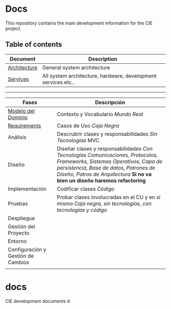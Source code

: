 # Docs
This repository contains the main development information for the CIE project.

## Table of contents

| Document                        | Description                                                  |
| ------------------------------- | ------------------------------------------------------------ |
| [Architecture](Architecture.md) | General system architecture                                  |
| [Services](Services.md)         | All system architecture, hardware, development services etc.. |

---

| Fases                                | Descripción                                                  |
| ------------------------------------ | ------------------------------------------------------------ |
| [Modelo del Dominio](DomainModel.md) | Contexto y Vocabulario *Mundo Real*                          |
| [Requirements](Requirements.md)      | Casos de Uso *Caja Negra*                                    |
| Análisis                             | Descrubrir clases y responsabilidades *Sin Tecnologías* MVC  |
| Diseño                               | Diseñar clases y responsabilidades *Con Tecnologías* *Comunicaciones, Protocolos, Frameworks, Sistemas Operativos, Capa de persistencia, Base de datos, Patrones de Diseño, Patros de Arquitectura* **Si no va bien un diseño haremos refactoring** |
| Implementación                       | Codificar clases *Código*                                    |
| Pruebas                              | Probar clases involucradas en el CU y en sí mismo *Caja negra, sin tecnologías, con tecnologías y código* |
| Despliegue                           |                                                              |
| Gestión del Proyecto                 |                                                              |
| Entorno                              |                                                              |
| Configuración y Gestión de Cambios   |                                                              |
|                                      |                                                              |

# docs
CIE development documents	d
